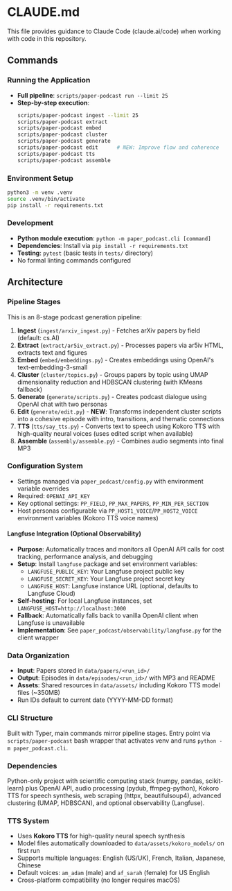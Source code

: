 # CLAUDE.md

This file provides guidance to Claude Code (claude.ai/code) when working with code in this repository.

## Commands

### Running the Application
- **Full pipeline**: `scripts/paper-podcast run --limit 25`
- **Step-by-step execution**:
  ```bash
  scripts/paper-podcast ingest --limit 25
  scripts/paper-podcast extract
  scripts/paper-podcast embed
  scripts/paper-podcast cluster
  scripts/paper-podcast generate
  scripts/paper-podcast edit      # NEW: Improve flow and coherence
  scripts/paper-podcast tts
  scripts/paper-podcast assemble
  ```

### Environment Setup
```bash
python3 -m venv .venv
source .venv/bin/activate
pip install -r requirements.txt
```

### Development
- **Python module execution**: `python -m paper_podcast.cli [command]`
- **Dependencies**: Install via `pip install -r requirements.txt`
- **Testing**: `pytest` (basic tests in `tests/` directory)
- No formal linting commands configured

## Architecture

### Pipeline Stages
This is an 8-stage podcast generation pipeline:

1. **Ingest** (`ingest/arxiv_ingest.py`) - Fetches arXiv papers by field (default: cs.AI)
2. **Extract** (`extract/ar5iv_extract.py`) - Processes papers via ar5iv HTML, extracts text and figures
3. **Embed** (`embed/embeddings.py`) - Creates embeddings using OpenAI's text-embedding-3-small
4. **Cluster** (`cluster/topics.py`) - Groups papers by topic using UMAP dimensionality reduction and HDBSCAN clustering (with KMeans fallback)
5. **Generate** (`generate/scripts.py`) - Creates podcast dialogue using OpenAI chat with two personas
6. **Edit** (`generate/edit.py`) - **NEW**: Transforms independent cluster scripts into a cohesive episode with intro, transitions, and thematic connections
7. **TTS** (`tts/say_tts.py`) - Converts text to speech using Kokoro TTS with high-quality neural voices (uses edited script when available)
8. **Assemble** (`assembly/assemble.py`) - Combines audio segments into final MP3

### Configuration System
- Settings managed via `paper_podcast/config.py` with environment variable overrides
- Required: `OPENAI_API_KEY`
- Key optional settings: `PP_FIELD`, `PP_MAX_PAPERS`, `PP_MIN_PER_SECTION`
- Host personas configurable via `PP_HOST1_VOICE`/`PP_HOST2_VOICE` environment variables (Kokoro TTS voice names)

#### Langfuse Integration (Optional Observability)
- **Purpose**: Automatically traces and monitors all OpenAI API calls for cost tracking, performance analysis, and debugging
- **Setup**: Install `langfuse` package and set environment variables:
  - `LANGFUSE_PUBLIC_KEY`: Your Langfuse project public key
  - `LANGFUSE_SECRET_KEY`: Your Langfuse project secret key
  - `LANGFUSE_HOST`: Langfuse instance URL (optional, defaults to Langfuse Cloud)
- **Self-hosting**: For local Langfuse instances, set `LANGFUSE_HOST=http://localhost:3000`
- **Fallback**: Automatically falls back to vanilla OpenAI client when Langfuse is unavailable
- **Implementation**: See `paper_podcast/observability/langfuse.py` for the client wrapper

### Data Organization
- **Input**: Papers stored in `data/papers/<run_id>/`
- **Output**: Episodes in `data/episodes/<run_id>/` with MP3 and README
- **Assets**: Shared resources in `data/assets/` including Kokoro TTS model files (~350MB)
- Run IDs default to current date (YYYY-MM-DD format)

### CLI Structure
Built with Typer, main commands mirror pipeline stages. Entry point via `scripts/paper-podcast` bash wrapper that activates venv and runs `python -m paper_podcast.cli`.

### Dependencies
Python-only project with scientific computing stack (numpy, pandas, scikit-learn) plus OpenAI API, audio processing (pydub, ffmpeg-python), Kokoro TTS for speech synthesis, web scraping (httpx, beautifulsoup4), advanced clustering (UMAP, HDBSCAN), and optional observability (Langfuse).

### TTS System
- Uses **Kokoro TTS** for high-quality neural speech synthesis
- Model files automatically downloaded to `data/assets/kokoro_models/` on first run
- Supports multiple languages: English (US/UK), French, Italian, Japanese, Chinese
- Default voices: `am_adam` (male) and `af_sarah` (female) for US English
- Cross-platform compatibility (no longer requires macOS)